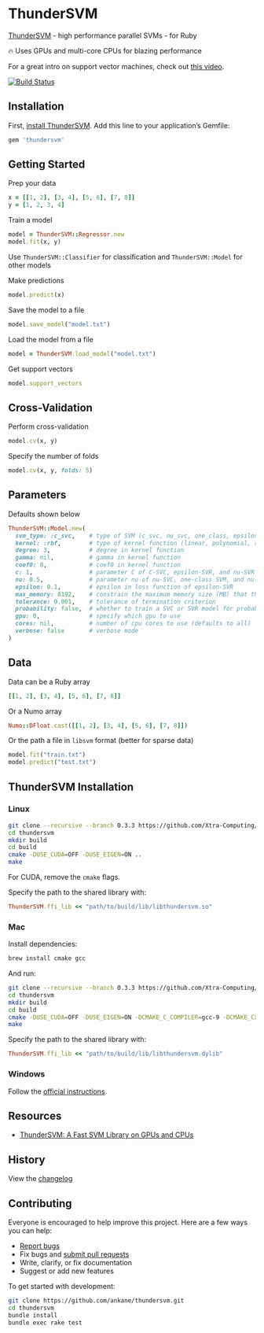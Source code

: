 # ThunderSVM

[ThunderSVM](https://github.com/Xtra-Computing/thundersvm) - high performance parallel SVMs - for Ruby

:fire: Uses GPUs and multi-core CPUs for blazing performance

For a great intro on support vector machines, check out [this video](https://www.youtube.com/watch?v=efR1C6CvhmE).

[![Build Status](https://travis-ci.org/ankane/thundersvm.svg?branch=master)](https://travis-ci.org/ankane/thundersvm)

## Installation

First, [install ThunderSVM](#thundersvm-installation). Add this line to your application’s Gemfile:

```ruby
gem 'thundersvm'
```

## Getting Started

Prep your data

```ruby
x = [[1, 2], [3, 4], [5, 6], [7, 8]]
y = [1, 2, 3, 4]
```

Train a model

```ruby
model = ThunderSVM::Regressor.new
model.fit(x, y)
```

Use `ThunderSVM::Classifier` for classification and `ThunderSVM::Model` for other models

Make predictions

```ruby
model.predict(x)
```

Save the model to a file

```ruby
model.save_model("model.txt")
```

Load the model from a file

```ruby
model = ThunderSVM.load_model("model.txt")
```

Get support vectors

```ruby
model.support_vectors
```

## Cross-Validation

Perform cross-validation

```ruby
model.cv(x, y)
```

Specify the number of folds

```ruby
model.cv(x, y, folds: 5)
```

## Parameters

Defaults shown below

```ruby
ThunderSVM::Model.new(
  svm_type: :c_svc,    # type of SVM (c_svc, nu_svc, one_class, epsilon_svr, nu_svr)
  kernel: :rbf,        # type of kernel function (linear, polynomial, rbf, sigmoid)
  degree: 3,           # degree in kernel function
  gamma: nil,          # gamma in kernel function
  coef0: 0,            # coef0 in kernel function
  c: 1,                # parameter C of C-SVC, epsilon-SVR, and nu-SVR
  nu: 0.5,             # parameter nu of nu-SVC, one-class SVM, and nu-SVR
  epsilon: 0.1,        # epsilon in loss function of epsilon-SVR
  max_memory: 8192,    # constrain the maximum memory size (MB) that thundersvm uses
  tolerance: 0.001,    # tolerance of termination criterion
  probability: false,  # whether to train a SVC or SVR model for probability estimates
  gpu: 0,              # specify which gpu to use
  cores: nil,          # number of cpu cores to use (defaults to all)
  verbose: false       # verbose mode
)
```

## Data

Data can be a Ruby array

```ruby
[[1, 2], [3, 4], [5, 6], [7, 8]]
```

Or a Numo array

```ruby
Numo::DFloat.cast([[1, 2], [3, 4], [5, 6], [7, 8]])
```

Or the path a file in `libsvm` format (better for sparse data)

```ruby
model.fit("train.txt")
model.predict("test.txt")
```

## ThunderSVM Installation

### Linux

```sh
git clone --recursive --branch 0.3.3 https://github.com/Xtra-Computing/thundersvm
cd thundersvm
mkdir build
cd build
cmake -DUSE_CUDA=OFF -DUSE_EIGEN=ON ..
make
```

For CUDA, remove the `cmake` flags.

Specify the path to the shared library with:

```ruby
ThunderSVM.ffi_lib << "path/to/build/lib/libthundersvm.so"
```

### Mac

Install dependencies:

```sh
brew install cmake gcc
```

And run:

```sh
git clone --recursive --branch 0.3.3 https://github.com/Xtra-Computing/thundersvm
cd thundersvm
mkdir build
cd build
cmake -DUSE_CUDA=OFF -DUSE_EIGEN=ON -DCMAKE_C_COMPILER=gcc-9 -DCMAKE_CXX_COMPILER=g++-9 ..
make
```

Specify the path to the shared library with:

```ruby
ThunderSVM.ffi_lib << "path/to/build/lib/libthundersvm.dylib"
```

### Windows

Follow the [official instructions](https://thundersvm.readthedocs.io/en/latest/get-started.html#installation-for-windows).

## Resources

- [ThunderSVM: A Fast SVM Library on GPUs and CPUs](https://github.com/Xtra-Computing/thundersvm/blob/master/thundersvm-full.pdf)

## History

View the [changelog](https://github.com/ankane/thundersvm/blob/master/CHANGELOG.md)

## Contributing

Everyone is encouraged to help improve this project. Here are a few ways you can help:

- [Report bugs](https://github.com/ankane/thundersvm/issues)
- Fix bugs and [submit pull requests](https://github.com/ankane/thundersvm/pulls)
- Write, clarify, or fix documentation
- Suggest or add new features

To get started with development:

```sh
git clone https://github.com/ankane/thundersvm.git
cd thundersvm
bundle install
bundle exec rake test
```

